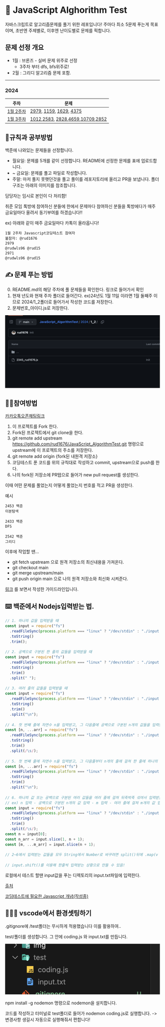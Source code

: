 # 🧮 JavaScript Alghorithm Test

자바스크립트로 알고리즘문제를 풀기 위한 레포입니다! 주마다 최소 5문제 푸는게 목표이며, 초반엔 주제별로, 이후엔 난이도별로 문제를 픽합니다.

## 문제 선정 개요

- 1월 : 브론즈 - 실버 문제 위주로 선정
  - 3주차 부터 dfs, bfs위주로!
- 2월 : 그리디 알고리즘 문제 포함.

---

### 2024

| 주차                     | 문제                                                                                                                                                                                                                                                                             |
| ------------------------ | -------------------------------------------------------------------------------------------------------------------------------------------------------------------------------------------------------------------------------------------------------------------------------- |
| [1월 2주차](./2024/1_2/) | [2979](https://www.acmicpc.net/problem/2979), [1159](https://www.acmicpc.net/problem/1159), [1629](https://www.acmicpc.net/source/share/18c305ece6324314ad0b7c6941ed9b30), [4375](https://www.acmicpc.net/problem/4375)                                                          |
| [1월 3주차](./2024/1_3/) | [1012](https://www.acmicpc.net/problem/1012),[2583](https://www.acmicpc.net/problem/2583), [2828](https://www.acmicpc.net/problem/2828),[4659](https://www.acmicpc.net/problem/4659),[10709](https://www.acmicpc.net/problem/10709),[2852](https://www.acmicpc.net/problem/2852) |

## 📔규칙과 공부방법

백준에 나와있는 문제들을 선정합니다.

- 월요일: 문제를 5개를 같이 선정합니다. README에 선정한 문제를 표에 업로드합니다.
- ~ 금요일: 문제를 풀고 파일로 작성합니다.
- 주말: 마저 풀지 못햇던것을 풀고 풀이를 레포지토리에 올리고 PR을 보냅니다. 폴더구조는 아래의 이미지를 참조합니다.

담당자는 임시로 본인이 다 처리함!

취준 모임 톡방에 참여하신 분들에 한에서 문제마다 참여하신 분들을 톡방에다가 매주 금요일마다 올려서 동기부여를 하겠습니다!!

ex) 아래와 같이 매주 금요일마다 카톡이 올라옵니다!

```
1월 2주차 Javascript코딩테스트 참여자
불참자: @rud1676
2979
@rudwls96 @rud15
2971
@rudwls96 @rud15
```

## ✍️ 문제 푸는 방법

0. README.md의 해당 주차에 풀 문제들을 확인한다. 링크로 들어가서 확인
1. 현재 년도와 현재 주차 폴더로 들어간다. ex)24년도 1월 11일 이라면 1월 둘째주 이므로 2024/1_2폴더로 들어가서 작성한 코드를 저장한다.
2. 문제번호\_아이디.js로 저장한다.

![Alt text](./img/image.png)

## 👨‍💻참여방법

[카카오톡오픈채팅링크](https://open.kakao.com/o/g19Rd43f)

1. 이 프로젝트를 Fork 한다.
2. Fork된 프로젝트에서 git clone을 한다.
3. git remote add upstream https://github.com/rud1676/JavaScript_AlgorithmTest.git 명령으로 upstream에 이 프로젝트의 주소를 저장한다.
4. git remote add origin {fork된 내원격 저장소}
5. 코딩테스트 푼 코드를 위의 규칙대로 작성하고 commit, upstream으로 push를 한다.
6. 나의 fork된 저장소에 PR탭으로 들어가 new pull request를 생성한다.

이때 어떤 문제를 풀었는지 어떻게 풀었는지 번호를 적고 PR을 생성한다.

예시

```
2453 백준
이분탐색

2433 백준
DFS

2542 백준
그리디
```

이후에 작업할 땐...

- git fetch upstream 으로 원격 저장소의 최신내용을 가져온다.
- git checkout main
- git merge upstream/main
- git push origin main
  으로 나의 원격 저장소와 최신화 시켜준다.

[링크](https://velog.io/@jisubin12/Github-외부저장소-fork-pull-request-동기화-하기) 를 보면서 작성한 가이드라인입니다.

## ⌨️ 백준에서 Nodejs입력받는 법.

```js
// 1. 하나의 값을 입력받을 때
const input = require("fs")
  .readFileSync(process.platform === "linux" ? "/dev/stdin" : "./input.txt")
  .toString()
  .trim();

// 2. 공백으로 구분된 한 줄의 값들을 입력받을 때
const input = require("fs")
  .readFileSync(process.platform === "linux" ? "/dev/stdin" : "./input.txt")
  .toString()
  .trim()
  .split(" ");

// 3. 여러 줄의 값들을 입력받을 때
const input = require("fs")
  .readFileSync(process.platform === "linux" ? "/dev/stdin" : "./input.txt")
  .toString()
  .trim()
  .split("\n");

// 4. 첫 번째 줄에 자연수 n을 입력받고, 그 다음줄에 공백으로 구분된 n개의 값들을 입력받을 때
const [n, ...arr] = require("fs")
  .readFileSync(process.platform === "linux" ? "/dev/stdin" : "./input.txt")
  .toString()
  .trim()
  .split(/\s/);

// 5. 첫 번째 줄에 자연수 n을 입력받고, 그 다음줄부터 n개의 줄에 걸쳐 한 줄에 하나의 값을 입력받을 때
const [n, ...arr] = require("fs")
  .readFileSync(process.platform === "linux" ? "/dev/stdin" : "./input.txt")
  .toString()
  .trim()
  .split("\n");

// 6. 하나의 값 또는 공백으로 구분된 여러 값들을 여러 줄에 걸쳐 뒤죽박죽 섞여서 입력받을 때
// ex) n 입력 - 공백으로 구분된 n개의 값 입력 - m 입력 - 여러 줄에 걸쳐 m개의 값 입력
const input = require("fs")
  .readFileSync(process.platform === "linux" ? "/dev/stdin" : "./input.txt")
  .toString()
  .trim()
  .split(/\s/);
const n = input[0];
const n_arr = input.slice(1, n + 1);
const [m, ...m_arr] = input.slice(n + 1);

// 2~6에서 입력받는 값들을 모두 String에서 Number로 바꾸려면 split()뒤에 .map(v => +v)를 추가

// input.shift()를 이용해 한줄씩 입력받는 상황으로 만들 수 있음!
```

로컬에서 테스트 할땐 input값을 푸는 디렉토리의 input.txt파일에 입력한다.

[출처](https://jaehyun2yo.tistory.com/17)

[코딩테스트에 필요한 Javascript 개념(작성중)](./Javascript.md)

## 🤽🏻‍♂️ vscode에서 환경셋팅하기

.gitignore에 /test폴더는 무시하게 적용했습니다 이를 활용하여..

test/폴더를 생성합니다. 그 안에 coding.js 와 input.txt를 만듭니다.

![Alttext](./img/test.png)

npm install -g nodemon 명령으로 nodemon을 설치합니다.

코드를 작성하고 터미널로 test폴더로 들어가 nodemon coding.js로 실행합니다. -> 변경사항 생길시 자동으로 실행해줘서 편합니다!
